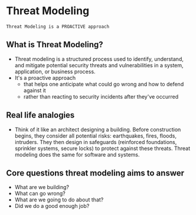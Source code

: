 # Threat Modeling


`Threat Modeling is a PROACTIVE approach`


## What is Threat Modeling?
- Threat modeling is a structured process used to identify, understand, and mitigate potential security threats and vulnerabilities in a system, application, or business process.
- It's a proactive approach 
    - that helps one anticipate what could go wrong and how to defend against it
    - rather than reacting to security incidents after they've occurred


## Real life analogies
- Think of it like an architect designing a building. Before construction begins, they consider all potential risks:
earthquakes, fires, floods, intruders. They then design in safeguards (reinforced foundations, sprinkler systems, secure
locks) to protect against these threats. Threat modeling does the same for software and systems.


## Core questions threat modeling aims to answer
- What are we building?
- What can go wrong?
- What are we going to do about that?
- Did we do a good enough job?

